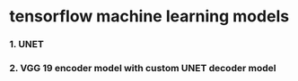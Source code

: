 # tensorflow machine learning models

### 1. UNET

### 2. VGG 19 encoder model with custom UNET decoder model